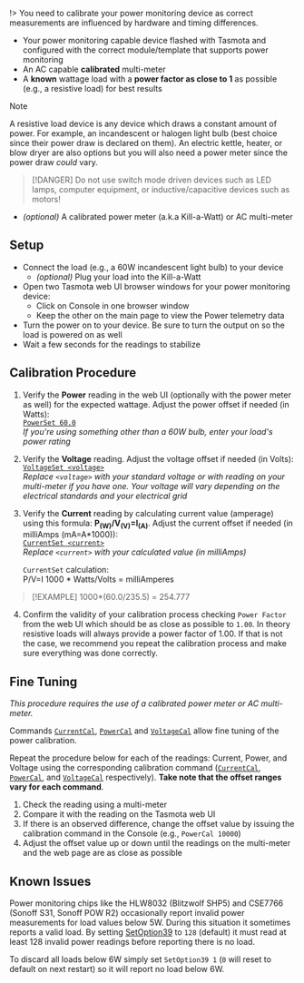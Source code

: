 !> You need to calibrate your power monitoring device as correct measurements are influenced by hardware and timing differences.

- Your power monitoring capable device flashed with Tasmota and configured with the correct module/template that supports power monitoring
- An AC capable **calibrated** multi-meter
- A **known** wattage load with a **power factor as close to 1** as possible (e.g., a resistive load) for best results  

> [!NOTE]
>  A resistive load device is any device which draws a constant amount of power. For example, an incandescent or halogen light bulb (best choice since their power draw is declared on them). An electric kettle, heater, or blow dryer are also options but you will also need a power meter since the power draw *could* vary.  

> [!DANGER]
>  Do not use switch mode driven devices such as LED lamps, computer equipment, or inductive/capacitive devices such as motors!

- *(optional)* A calibrated power meter (a.k.a Kill-a-Watt) or AC multi-meter

## Setup
- Connect the load (e.g., a 60W incandescent light bulb) to your device  
  - *(optional)* Plug your load into the Kill-a-Watt
- Open two Tasmota web UI browser windows for your power monitoring device:
  - Click on Console in one browser window
  - Keep the other on the main page to view the Power telemetry data
- Turn the power on to your device. Be sure to turn the output on so the load is powered on as well
- Wait a few seconds for the readings to stabilize

## Calibration Procedure
1. Verify the **Power** reading in the web UI (optionally with the power meter as well) for the expected wattage. Adjust the power offset if needed (in Watts):  
   [`PowerSet 60.0`](Commands#powerset)  
   _If you're using something other than a 60W bulb, enter your load's power rating_

2. Verify the **Voltage** reading. Adjust the voltage offset if needed (in Volts):  
   [`VoltageSet <voltage>`](Commands#voltageset)  
   _Replace `<voltage>` with your standard voltage or with reading on your multi-meter if you have one. Your voltage will vary depending on the electrical standards and your electrical grid_  

3. Verify the **Current** reading by calculating current value (amperage) using this formula: **P<sub>(W)</sub>/V<sub>(V)</sub>=I<sub>(A)</sub>**. Adjust the current offset if needed (in milliAmps (mA=A\*1000)):  
   [`CurrentSet <current>`](Commands#currentset)  
   _Replace `<current>` with your calculated value (in milliAmps)_  

   `CurrentSet` calculation:   
   P/V=I
   1000 * Watts/Volts = milliAmperes

> [!EXAMPLE]
> 1000*(60.0/235.5) = 254.777

4. Confirm the validity of your calibration process checking `Power Factor` from the web UI which should be as close as possible to `1.00`. In theory resistive loads will always provide a power factor of 1.00. If that is not the case, we recommend you repeat the calibration process and make sure everything was done correctly. 
   
## Fine Tuning
_This procedure requires the use of a calibrated power meter or AC multi-meter._   

Commands [`CurrentCal`](Commands#currentcal), [`PowerCal`](Commands#powercal) and [`VoltageCal`](Commands#voltagecal)  allow fine tuning of the power calibration.  

Repeat the procedure below for each of the readings: Current, Power, and Voltage using the corresponding calibration command ([`CurrentCal`](Commands#currentcal), [`PowerCal`](Commands#powercal), and [`VoltageCal`](Commands#voltagecal) respectively). **Take note that the offset ranges vary for each command**.  

1. Check the reading using a multi-meter
2. Compare it with the reading on the Tasmota web UI
3. If there is an observed difference, change the offset value by issuing the calibration command in the Console (e.g., `PowerCal 10000`)
4. Adjust the offset value up or down until the readings on the multi-meter and the web page are as close as possible

## Known Issues
Power monitoring chips like the HLW8032 (Blitzwolf SHP5) and CSE7766 (Sonoff S31, Sonoff POW R2) occasionally report invalid power measurements for load values below 5W. During this situation it sometimes reports a valid load. By setting [SetOption39](Commands#setoption39) to `128` (default) it must read at least 128 invalid power readings before reporting there is no load.

To discard all loads below 6W simply set `SetOption39 1` (`0` will reset to default on next restart) so it will report no load below 6W.
